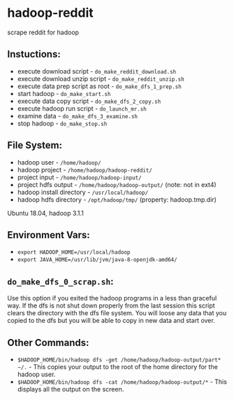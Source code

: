 # hadoop-reddit
scrape reddit for hadoop

## Instuctions:
* execute download script - `do_make_reddit_download.sh`
* execute download unzip script - `do_make_reddit_unzip.sh`
* execute data prep script as root - `do_make_dfs_1_prep.sh`
* start hadoop - `do_make_start.sh`
* execute data copy script - `do_make_dfs_2_copy.sh`
* execute hadoop run script - `do_launch_mr.sh`
* examine data - `do_make_dfs_3_examine.sh`
* stop hadoop - `do_make_stop.sh`

## File System:
* hadoop user - `/home/hadoop/`
* hadoop project - `/home/hadoop/hadoop-reddit/`
* project input - `/home/hadoop/hadoop-input/`
* project hdfs output - `/home/hadoop/hadoop-output/` (note: not in ext4)
* hadoop install directory - `/usr/local/hadoop/`
* hadoop hdfs directory - `/opt/hadoop/tmp/` (property: hadoop.tmp.dir)

Ubuntu 18.04, hadoop 3.1.1

## Environment Vars:
* `export HADOOP_HOME=/usr/local/hadoop`
* `export JAVA_HOME=/usr/lib/jvm/java-8-openjdk-amd64/`

## `do_make_dfs_0_scrap.sh`:
Use this option if you exited the hadoop programs in a less than graceful way. If the dfs is not shut down properly from the last session this script clears the directory with the dfs file system. You will loose any data that you copied to the dfs but you will be able to copy in new data and start over.

## Other Commands:
* `$HADOOP_HOME/bin/hadoop dfs -get /home/hadoop/hadoop-output/part* ~/.` - This copies your output to the root of the home directory for the hadoop user.
* `$HADOOP_HOME/bin/hadoop dfs -cat /home/hadoop/hadoop-output/*` - This displays all the output on the screen.
